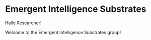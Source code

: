 # Emergent Intelligence Substrates

Hallo Researcher!

Welcome to the Emergent Intelligence Substrates group!

